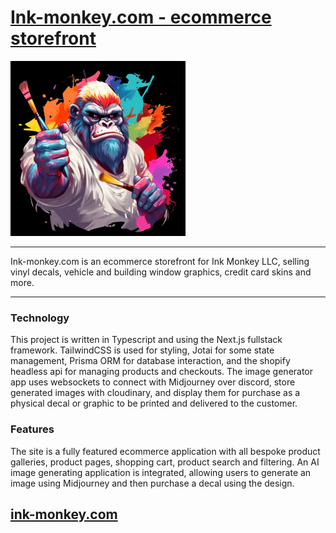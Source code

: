<a href='ink-monkey.com'>

# Ink-monkey.com - ecommerce storefront

![ink monkey logo](/public/logo/logo-no-txt-sm.png)

</a>
<hr >
Ink-monkey.com is an ecommerce storefront for Ink Monkey LLC, selling vinyl decals, vehicle and building window graphics, credit card skins and more.
<hr>

### Technology

This project is written in Typescript and using the Next.js fullstack framework. TailwindCSS is used for styling, Jotai for some state management, Prisma ORM for database interaction, and the shopify headless api for managing products and checkouts. The image generator app uses websockets to connect with Midjourney over discord, store generated images with cloudinary, and display them for purchase as a physical decal or graphic to be printed and delivered to the customer.

### Features

The site is a fully featured ecommerce application with all bespoke product galleries, product pages, shopping cart, product search and filtering.
An AI image generating application is integrated, allowing users to generate an image using Midjourney and then purchase a decal using the design.

<a href='ink-monkey.com'>

## ink-monkey.com</a>
